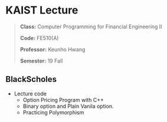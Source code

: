 # KAIST Lecture
> __Class:__ Computer Programming for Financial Engineering II
>
> __Code:__ FE510(A)
>
>__Professor:__ Keunho Hwang
>
>__Semester:__ 19 Fall


## BlackScholes
- Lecture code
	- Option Pricing Program with C++
	- Binary option and Plain Vanila option.
	- Practicing Polymorphism
